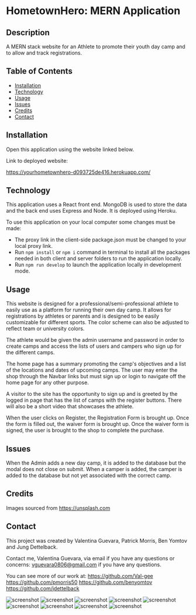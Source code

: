 # HometownHero: MERN Application

## Description

A MERN stack website for an Athlete to promote their youth day camp and to allow and track registrations. 


## Table of Contents
* [Installation](#installation)
* [Technology](#technology)
* [Usage](#usage)
* [Issues](#issues)
* [Credits](#credits)
* [Contact](#contact)


## Installation
Open this application using the website linked below.

Link to deployed website:

https://yourhometownhero-d093725de416.herokuapp.com/


## Technology
This application uses a React front end. MongoDB is used to store the data and the back end uses Express and Node. It is deployed using Heroku.

To use this application on your local computer some changes must be made:
- The proxy link in the client-side package.json must be changed to your local proxy link.
- Run `npm install` or `npm i` command in terminal to install all the packages needed in both client and server folders to run the application locally.
- Run `npm run develop` to launch the application locally in development mode.


## Usage
This website is designed for a professional/semi-professional athlete to easily use as a platform for running their own day camp. It allows for registrations by athletes or parents and is designed to be easily customizable for different sports. The color scheme can also be adjusted to reflect team or university colors.

The athlete would be given the admin username and password in order to create camps and access the lists of users and campers who sign up for the different camps.

The home page has a summary promoting the camp's objectives and a list of the locations and dates of upcoming camps. The user may enter the shop through the Navbar links but must sign up or login to navigate off the home page for any other purpose.

A visitor to the site has the opportunity to sign up and is greeted by the logged in page that has the list of camps with the register buttons. There will also be a short video that showcases the athlete.

When the user clicks on Register, the Registration Form is brought up. Once the form is filled out, the waiver form is brought up. Once the waiver form is signed, the user is brought to the shop to complete the purchase.


## Issues
When the Admin adds a new day camp, it is added to the database but the modal does not close on submit. When a camper is added, the camper is added to the database but not yet associated with the correct camp.


## Credits
Images sourced from https://unsplash.com


## Contact
This project was created by Valentina Guevara, Patrick Morris, Ben Yomtov and Jung Dettelback.

Contact me, Valentina Guevara, via email if you have any questions or concerns:
    [vguevara0806@gmail.com](mailto:vguevara0806@gmail.com) if you have any questions.  

You can see more of our work at:
    <https://github.com/Val-gee>
    <https://github.com/pmorris50>
    <https://github.com/benyomtov>
    <https://github.com/jdettelback>

  ![screenshot](https://raw.githubusercontent.com/pmorris50/HometownHero/main/client/public/images/hometownhero.png)
  ![screenshot](https://raw.githubusercontent.com/pmorris50/HometownHero/main/client/public/images/hometownhero2.png)
  ![screenshot](https://raw.githubusercontent.com/pmorris50/HometownHero/main/client/public/images/hometownhero3.png)
  ![screenshot](https://raw.githubusercontent.com/pmorris50/HometownHero/main/client/public/images/hometownhero4.png)
  ![screenshot](https://raw.githubusercontent.com/pmorris50/HometownHero/main/client/public/images/hometownhero5.png)
  ![screenshot](https://raw.githubusercontent.com/pmorris50/HometownHero/main/client/public/images/hometownhero6.png)
  ![screenshot](https://raw.githubusercontent.com/pmorris50/HometownHero/main/client/public/images/hometownhero7.png)
  ![screenshot](https://raw.githubusercontent.com/pmorris50/HometownHero/main/client/public/images/hometownhero8.png)
  ![screenshot](https://raw.githubusercontent.com/pmorris50/HometownHero/main/client/public/images/hometownhero9.png)
  
